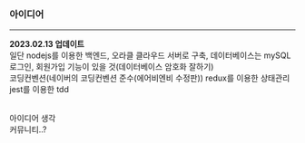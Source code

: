 ### 아이디어

---

**2023.02.13 업데이트**
<br/>
일단 nodejs를 이용한 백엔드, 오라클 클라우드 서버로 구축, 데이터베이스는 mySQL
로그인, 회원가입 기능이 있을 것(데이터베이스 암호화 잘하기)
<br/>
코딩컨벤션(네이버의 코딩컨벤션 준수(에어비엔비 수정판))
redux를 이용한 상태관리
jest를 이용한 tdd

<br/>
아이디어 생각<br/>
커뮤니티..?

<!-- 2023.03.03 desktop github check -->
<!-- 2023.03.03 Win Laptop github check -->
<!-- 2023.03.06 Macbook github check -->
